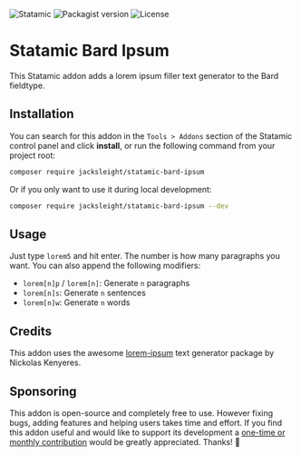 <!-- statamic:hide -->

![Statamic](https://flat.badgen.net/badge/Statamic/3.4+/FF269E)
![Packagist version](https://flat.badgen.net/packagist/v/jacksleight/statamic-bard-ipsum)
![License](https://flat.badgen.net/github/license/jacksleight/statamic-bard-ipsum)

# Statamic Bard Ipsum

<!-- /statamic:hide -->

This Statamic addon adds a lorem ipsum filler text generator to the Bard fieldtype.

## Installation

You can search for this addon in the `Tools > Addons` section of the Statamic control panel and click **install**, or run the following command from your project root:

```bash
composer require jacksleight/statamic-bard-ipsum
```

Or if you only want to use it during local development:

```bash
composer require jacksleight/statamic-bard-ipsum --dev
```

## Usage

Just type `lorem5` and hit enter. The number is how many paragraphs you want. You can also append the following modifiers:

* `lorem[n]p` / `lorem[n]`: Generate `n` paragraphs
* `lorem[n]s`: Generate `n` sentences
* `lorem[n]w`: Generate `n` words

##  Credits

This addon uses the awesome [lorem-ipsum](https://github.com/knicklabs/lorem-ipsum.js) text generator package by Nickolas Kenyeres.

## Sponsoring 

This addon is open-source and completely free to use. However fixing bugs, adding features and helping users takes time and effort. If you find this addon useful and would like to support its development a [one-time or monthly contribution](https://github.com/sponsors/jacksleight) would be greatly appreciated. Thanks! 🙂
